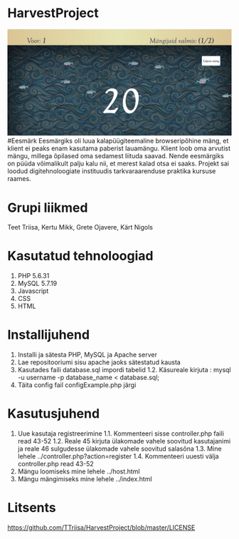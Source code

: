# HarvestProject
![screenshot](images/screenShot.JPG "screenshot")
#Eesmärk
Eesmärgiks oli luua kalapüügiteemaline browseripõhine mäng, et klient ei peaks enam kasutama paberist lauamängu.
Klient loob oma arvutist mängu, millega õpilased oma sedamest liituda saavad. Nende eesmärgiks on püüda võimalikult palju kalu nii, et merest kalad otsa ei saaks.
Projekt sai loodud digitehnoloogiate instituudis tarkvaraarenduse praktika kursuse raames.
# Grupi liikmed
Teet Triisa, Kertu Mikk, Grete Ojavere, Kärt Nigols
# Kasutatud tehnoloogiad
1. PHP 5.6.31
2. MySQL 5.7.19
3. Javascript
4. CSS
5. HTML
# Installijuhend
1. Installi ja sätesta PHP, MySQL ja Apache server
2. Lae repositooriumi sisu apache jaoks sätestatud kausta
3. Kasutades faili database.sql impordi tabelid
    1.2. Käsureale kirjuta : mysql -u username -p database_name < database.sql;
4. Täita config fail configExample.php järgi
# Kasutusjuhend
1. Uue kasutaja registreerimine
    1.1. Kommenteeri sisse controller.php faili read 43-52 1.2. Reale 45 kirjuta ülakomade vahele soovitud kasutajanimi ja reale 46 sulgudesse ülakomade vahele soovitud salasõna
    1.3. Mine lehele ../controller.php?action=register
    1.4. Kommenteeri uuesti välja controller.php read 43-52
2. Mängu loomiseks mine lehele ../host.html
3. Mängu mängimiseks mine lehele ../index.html
# Litsents
https://github.com/TTriisa/HarvestProject/blob/master/LICENSE